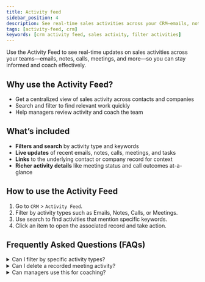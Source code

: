 ```yaml
---
title: Activity feed
sidebar_position: 4
description: See real-time sales activities across your CRM—emails, notes, calls, meetings, and tasks—in one place.
tags: [activity-feed, crm]
keywords: [crm activity feed, sales activity, filter activities]
---
```


Use the Activity Feed to see real-time updates on sales activities across your teams—emails, notes, calls, meetings, and more—so you can stay informed and coach effectively.

## Why use the Activity Feed?

- Get a centralized view of sales activity across contacts and companies
- Search and filter to find relevant work quickly
- Help managers review activity and coach the team

## What’s included

- **Filters and search** by activity type and keywords
- **Live updates** of recent emails, notes, calls, meetings, and tasks
- **Links** to the underlying contact or company record for context
- **Richer activity details** like meeting status and call outcomes at-a-glance

## How to use the Activity Feed

1. Go to `CRM` > `Activity Feed`.
2. Filter by activity types such as Emails, Notes, Calls, or Meetings.
3. Use search to find activities that mention specific keywords.
4. Click an item to open the associated record and take action.

## Frequently Asked Questions (FAQs)

<details>
<summary>Can I filter by specific activity types?</summary>

Yes. Use filters to focus on emails, notes, calls, meetings, and more.
</details>

<details>
<summary>Can I delete a recorded meeting activity?</summary>

Yes. Open the related record and delete the activity there; the Activity Feed will reflect the change. You can access activities from [Contacts](/crm/contacts), [Companies](/crm/companies), or [Opportunities](/crm/opportunities).
</details>

<details>
<summary>Can managers use this for coaching?</summary>

Yes. The feed makes it easy to review recent activity and identify coaching opportunities.
</details>


